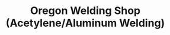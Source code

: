 ---
title: "Oregon Welding Shop (Acetylene/Aluminum Welding)"
url: /puerto-princesa/oregon-welding-shop-acetylene-aluminum-welding/
shop: Eisenwaren
---
